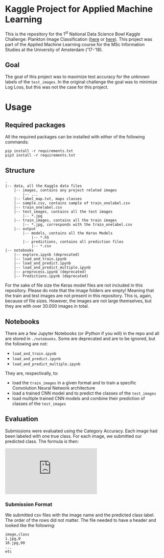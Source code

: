 # Kaggle Project for Applied Machine Learning

This is the repository for the 1<sup>st</sup> National Data Science Bowl Kaggle Challenge: Plankton Image Classification ([here](https://www.kaggle.com/c/1stdsbowl-in-class) or [here](https://www.kaggle.com/c/datasciencebowl)). This project was part of the Applied Machine Learning course for the MSc Information Studies at the University of Amsterdam ('17-'18).

## Goal

The goal of this project was to maximize test accuracy for the unknown labels of the `test_images`. In the original challenge the goal was to minimize Log Loss, but this was not the case for this project.

# Usage

## Required packages

All the required packages can be installed with either of the following commands:

```
pip install -r requirements.txt
pip3 install -r requirements.txt
```

## Structure

```
.
|-- data, all the Kaggle data files
	|-- images, contains any project related images
		|-- ...
	|-- label_map.txt, maps classes
	|-- sample.csv, contains sample of train_onelabel.csv
	|-- train_onelabel.csv
	|-- test_images, contains all the test images
		|-- *.jpg
	|-- train_images, contains all the train images
		|-- *.jpg, corresponds with the train_onelabel.csv
	|-- output
		|-- models, contains all the Keras Models
			|-- *.h5
		|-- predictions, contains all prediction files
			|-- *.csv
|-- notebooks
	|-- explore.ipynb (deprecated)
	|-- load_and_train.ipynb
	|-- load_and_predict.ipynb
	|-- load_and_predict_multiple.ipynb
	|-- preprocess.ipynb (deprecated)
	|-- Predictions.ipynb (deprecated)
```

For the sake of file size the Keras model files are not included in this repository. Please do note that the image folders are empty! Meaning that the train and test images are not present in this repository. This is, again, because of file sizes. However, the images are not large themselves, but they are with over 30.000 images in total.

## Notebooks

There are a few Jupyter Notebooks (or iPython if you will) in the repo and all are stored in `./notebooks`. Some are deprecated and are to be ignored, but the following are not:
* `load_and_train.ipynb`
* `load_and_predict.ipynb`
* `load_and_predict_multiple.ipynb`

They are, respectivally, to:
* load the `train_images` in a given format and to train a specific Convolution Neural Network architecture
* load a trained CNN model and to predict the classes of the `test_images`
* load multiple trained CNN models and combine their prediction of classes of the `test_images`

## Evaluation

Submissions were evaluated using the Category Accuracy. Each image had been labeled with one true class. For each image, we submitted our predicted class. The formula is then:

![accuracy](https://latex.codecogs.com/gif.latex?CategoryAccuracy%20%3D%20%5Cfrac%7B1%7D%7BN%7D%20%5Csum_%7By_i%3D%5Chat%7By%7D_i%7D%5E%7Bn%7D1 "Category Accuracy Equation")

### Submission Format

We submitted csv files with the image name and the predicted class label. The order of the rows did not matter. The file needed to have a header and looked like the following:

```
image,class
1.jpg,0
10.jpg,99
...
etc
```
